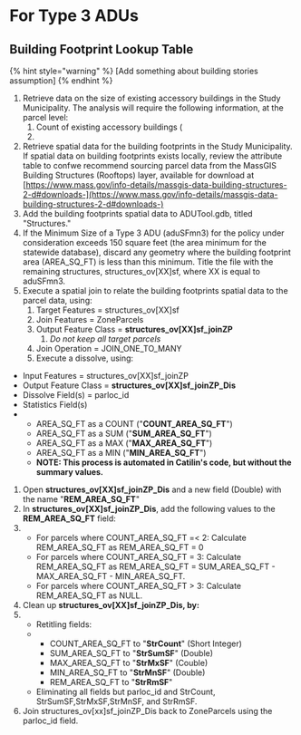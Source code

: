 # For Type 3 ADUs

## Building Footprint Lookup Table

{% hint style="warning" %}
\[Add something about building stories assumption]
{% endhint %}

1. Retrieve data on the size of existing accessory buildings in the Study Municipality. The analysis will require the following information, at the parcel level:
   1. Count of existing accessory buildings (
   2. &#x20;
2. Retrieve spatial data for the building footprints in the Study Municipality. If spatial data on building footprints exists locally, review the attribute table to confwe recommend sourcing parcel data from the MassGIS Building Structures (Rooftops) layer, available for download at [https://www.mass.gov/info-details/massgis-data-building-structures-2-d#downloads-](https://www.mass.gov/info-details/massgis-data-building-structures-2-d#downloads-)
3. Add the building footprints spatial data to ADUTool.gdb, titled "Structures."
4. If the Minimum Size of a Type 3 ADU (aduSFmn3) for the policy under consideration exceeds 150 square feet (the area minimum for the statewide database), discard any geometry where the building footprint area (AREA\_SQ\_FT) is less than this minimum. Title the file with the remaining structures, structures\_ov\[XX]sf, where XX is equal to aduSFmn3.
5. Execute a spatial join to relate the building footprints spatial data to the parcel data, using:
   1. Target Features = structures\_ov\[XX]sf
   2. Join Features = ZoneParcels
   3. Output Feature Class = **structures\_ov\[XX]sf\_joinZP**
      1. _Do not keep all target parcels_
   4. Join Operation = JOIN\_ONE\_TO\_MANY
   5. Execute a dissolve, using:

* Input Features = structures\_ov\[XX]sf\_joinZP
* Output Feature Class = **structures\_ov\[XX]sf\_joinZP\_Dis**
* Dissolve Field(s) = parloc\_id
* Statistics Field(s)
*
  * AREA\_SQ\_FT as a COUNT ("**COUNT\_AREA\_SQ\_FT**")
  * AREA\_SQ\_FT as a SUM ("**SUM\_AREA\_SQ\_FT**")
  * AREA\_SQ\_FT as a MAX ("**MAX\_AREA\_SQ\_FT**")
  * AREA\_SQ\_FT as a MIN ("**MIN\_AREA\_SQ\_FT**")
  * **NOTE: This process is automated in Catilin's code, but without the summary values.**

1. Open **structures\_ov\[XX]sf\_joinZP\_Dis** and a new field (Double) with the name "**REM\_AREA\_SQ\_FT**"
2. In **structures\_ov\[XX]sf\_joinZP\_Dis**, add the following values to the **REM\_AREA\_SQ\_FT** field:
3.
   * For parcels where COUNT\_AREA\_SQ\_FT =< 2: Calculate REM\_AREA\_SQ\_FT as REM\_AREA\_SQ\_FT = 0
   * For parcels where COUNT\_AREA\_SQ\_FT = 3: Calculate REM\_AREA\_SQ\_FT as REM\_AREA\_SQ\_FT = SUM\_AREA\_SQ\_FT - MAX\_AREA\_SQ\_FT - MIN\_AREA\_SQ\_FT.
   * For parcels where COUNT\_AREA\_SQ\_FT > 3: Calculate REM\_AREA\_SQ\_FT as NULL.
4. Clean up **structures\_ov\[XX]sf\_joinZP\_Dis, by:**
5.
   * Retitling fields:
   *
     * COUNT\_AREA\_SQ\_FT to "**StrCount**" (Short Integer)
     * SUM\_AREA\_SQ\_FT to "**StrSumSF**" (Double)
     * MAX\_AREA\_SQ\_FT to "**StrMxSF**" (Couble)
     * MIN\_AREA\_SQ\_FT to "**StrMnSF**" (Double)
     * REM\_AREA\_SQ\_FT to "**StrRmSF**"
   * Eliminating all fields but parloc\_id and StrCount, StrSumSF,StrMxSF,StrMnSF, and StrRmSF.
6. Join structures\_ov\[xx]sf\_joinZP\_Dis back to ZoneParcels using the parloc\_id field.

